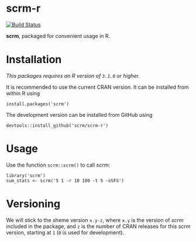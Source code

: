 scrm-r
=======================

[![Build Status](https://travis-ci.org/scrm/scrm-r.svg?branch=master)](https://travis-ci.org/scrm/scrm-r)

__scrm__, packaged for convenient usage in R.


Installation
======================
_This packages requires an R version of `3.1.0` or higher._

It is recommended to use the current CRAN version. It can be installed
from within R using

```
install.packages('scrm')
```

The development version can be installed from GitHub using
```
devtools::install_github('scrm/scrm-r')
```

Usage
======================
Use the function `scrm::scrm()` to call _scrm_:
```
library('scrm')
sum_stats <- scrm('5 1 -r 10 100 -t 5 -oSFS')
```

Versioning
======================
We will stick to the sheme version `x.y-z`, where `x.y` is the version 
of _scrm_ included in the package, and `z` is the number of CRAN releases 
for this _scrm_ version, starting at `1` (`0` is used for development).
